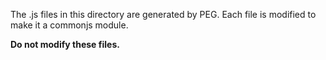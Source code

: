 The .js files in this directory are generated by PEG. Each file is modified to make it a
commonjs module.

**Do not modify these files.**